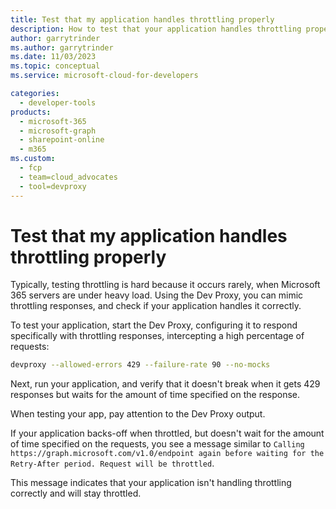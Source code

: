 ```yaml
---
title: Test that my application handles throttling properly
description: How to test that your application handles throttling properly
author: garrytrinder
ms.author: garrytrinder
ms.date: 11/03/2023
ms.topic: conceptual
ms.service: microsoft-cloud-for-developers

categories:
  - developer-tools
products:
  - microsoft-365
  - microsoft-graph
  - sharepoint-online
  - m365
ms.custom:
  - fcp
  - team=cloud_advocates
  - tool=devproxy
---
```


# Test that my application handles throttling properly

Typically, testing throttling is hard because it occurs rarely, when Microsoft 365 servers are under heavy load. Using the Dev Proxy, you can mimic throttling responses, and check if your application handles it correctly.

To test your application, start the Dev Proxy, configuring it to respond specifically with throttling responses, intercepting a high percentage of requests:

```sh
devproxy --allowed-errors 429 --failure-rate 90 --no-mocks
```

Next, run your application, and verify that it doesn't break when it gets 429 responses but waits for the amount of time specified on the response.

When testing your app, pay attention to the Dev Proxy output.

If your application backs-off when throttled, but doesn't wait for the amount of time specified on the requests, you see a message similar to `Calling https://graph.microsoft.com/v1.0/endpoint again before waiting for the Retry-After period. Request will be throttled`.

This message indicates that your application isn't handling throttling correctly and will stay throttled.
